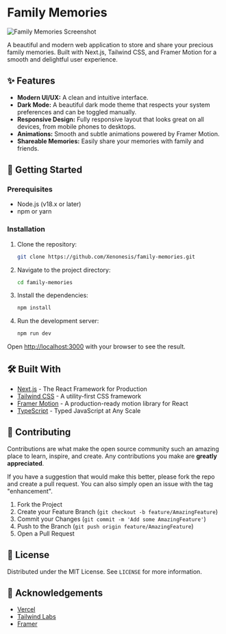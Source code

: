 # Family Memories

![Family Memories Screenshot](https://via.placeholder.com/800x400.png?text=Family+Memories+App)

A beautiful and modern web application to store and share your precious family memories. Built with Next.js, Tailwind CSS, and Framer Motion for a smooth and delightful user experience.

## ✨ Features

* **Modern UI/UX:** A clean and intuitive interface.
* **Dark Mode:** A beautiful dark mode theme that respects your system preferences and can be toggled manually.
* **Responsive Design:** Fully responsive layout that looks great on all devices, from mobile phones to desktops.
* **Animations:** Smooth and subtle animations powered by Framer Motion.
* **Shareable Memories:** Easily share your memories with family and friends.

## 🚀 Getting Started

### Prerequisites

* Node.js (v18.x or later)
* npm or yarn

### Installation

1. Clone the repository:

   ```sh
   git clone https://github.com/Xenonesis/family-memories.git
   ```

2. Navigate to the project directory:

   ```sh
   cd family-memories
   ```

3. Install the dependencies:

   ```sh
   npm install
   ```

4. Run the development server:

   ```sh
   npm run dev
   ```

Open [http://localhost:3000](http://localhost:3000) with your browser to see the result.

## 🛠️ Built With

* [Next.js](https://nextjs.org/) - The React Framework for Production
* [Tailwind CSS](https://tailwindcss.com/) - A utility-first CSS framework
* [Framer Motion](https://www.framer.com/motion/) - A production-ready motion library for React
* [TypeScript](https://www.typescriptlang.org/) - Typed JavaScript at Any Scale

## 🤝 Contributing

Contributions are what make the open source community such an amazing place to learn, inspire, and create. Any contributions you make are **greatly appreciated**.

If you have a suggestion that would make this better, please fork the repo and create a pull request. You can also simply open an issue with the tag "enhancement".

1. Fork the Project
2. Create your Feature Branch (`git checkout -b feature/AmazingFeature`)
3. Commit your Changes (`git commit -m 'Add some AmazingFeature'`)
4. Push to the Branch (`git push origin feature/AmazingFeature`)
5. Open a Pull Request

## 📄 License

Distributed under the MIT License. See `LICENSE` for more information.

## 💖 Acknowledgements

* [Vercel](https://vercel.com/)
* [Tailwind Labs](https://tailwindcss.com/)
* [Framer](https://www.framer.com/)
